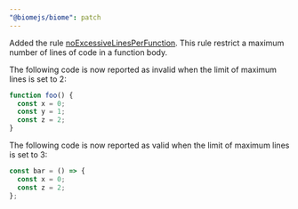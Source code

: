 ```yaml
---
"@biomejs/biome": patch
---
```


Added the rule [noExcessiveLinesPerFunction](https://biomejs.dev/linter/rules/no-excessive-lines-per-function/).
This rule restrict a maximum number of lines of code in a function body.

The following code is now reported as invalid when the limit of maximum lines is set to 2:

```js
function foo() {
  const x = 0;
  const y = 1;
  const z = 2;
}
```

The following code is now reported as valid when the limit of maximum lines is set to 3:

```jsx
const bar = () => {
  const x = 0;
  const z = 2;
};
```
